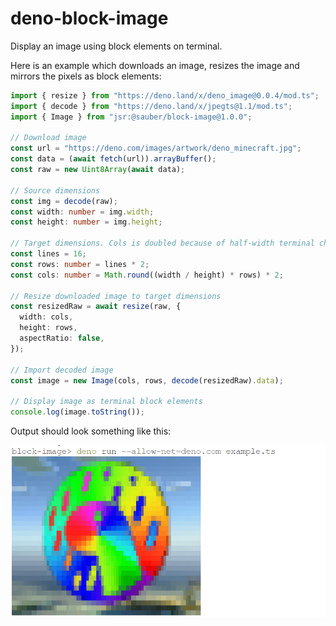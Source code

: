 # deno-block-image

Display an image using block elements on terminal.

Here is an example which downloads an image, resizes the image and mirrors the
pixels as block elements:

```ts
import { resize } from "https://deno.land/x/deno_image@0.0.4/mod.ts";
import { decode } from "https://deno.land/x/jpegts@1.1/mod.ts";
import { Image } from "jsr:@sauber/block-image@1.0.0";

// Download image
const url = "https://deno.com/images/artwork/deno_minecraft.jpg";
const data = (await fetch(url)).arrayBuffer();
const raw = new Uint8Array(await data);

// Source dimensions
const img = decode(raw);
const width: number = img.width;
const height: number = img.height;

// Target dimensions. Cols is doubled because of half-width terminal chars.
const lines = 16;
const rows: number = lines * 2;
const cols: number = Math.round((width / height) * rows) * 2;

// Resize downloaded image to target dimensions
const resizedRaw = await resize(raw, {
  width: cols,
  height: rows,
  aspectRatio: false,
});

// Import decoded image
const image = new Image(cols, rows, decode(resizedRaw).data);

// Display image as terminal block elements
console.log(image.toString());
```

Output should look something like this:

![Image represented by block elements](./examples/example.png)
